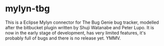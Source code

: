 mylyn-tbg
=========

This is a Eclipse Mylyn connector for The Bug Genie bug tracker, modelled after the bitbucket plugin written by Shuji Watanabe and Peter Lupo. It is now in the early stage of development, has very limited features, it's probably full of bugs and there is no release yet. YMMV.

